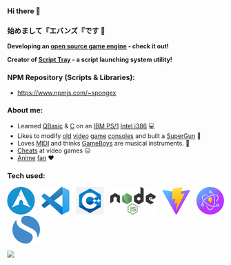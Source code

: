### Hi there 👋
### 始めまして『エバンズ『です 👋

__Developing an [open source game engine](https://github.com/wtfsystems) - check it out!__

__Creator of [Script Tray](https://github.com/AtomicSponge/script-tray/#readme) - a script launching system utility!__

### NPM Repository (Scripts & Libraries):
- https://www.npmjs.com/~spongex

### About me:
- Learned [QBasic](https://en.wikipedia.org/wiki/QBasic) & [C](https://en.wikipedia.org/wiki/The_C_Programming_Language) on an [IBM PS/1](https://en.wikipedia.org/wiki/IBM_PS/1) [Intel i386](https://en.wikipedia.org/wiki/I386) :computer:
- Likes to modify [old](https://en.wikipedia.org/wiki/TurboGrafx-16) [video](https://en.wikipedia.org/wiki/Super_Nintendo_Entertainment_System) [game](https://en.wikipedia.org/wiki/Sega_Saturn) [consoles](https://en.wikipedia.org/wiki/Nintendo_Entertainment_System) and built a [SuperGun](https://en.wikipedia.org/wiki/SuperGun) :space_invader:
- Loves [MIDI](https://en.wikipedia.org/wiki/MIDI) and thinks [GameBoys](https://en.wikipedia.org/wiki/Game_Boy) are musical instruments.  :musical_keyboard:
- [Cheats](https://imhex.werwolv.net/) at video games :expressionless:
- [A](https://en.wikipedia.org/wiki/Mobile_Suit_Gundam)[ni](https://en.wikipedia.org/wiki/Neon_Genesis_Evangelion)[me](https://typemoon.fandom.com/wiki/Fate_series) [fan](https://en.touhouwiki.net/wiki/Touhou_Wiki) :heart:

### Tech used:
<p>
<a href="https://archlinux.org/"><img style="height: 64px;" src="./images/arch.png"></a>
&nbsp;&nbsp;
<a href="https://code.visualstudio.com/"><img style="height: 64px;" src="./images/code.png"></a>
&nbsp;&nbsp;
<a href="https://isocpp.org/std/the-standard"><img style="height: 64px;" src="./images/c-logo-1.png"></a>
&nbsp;&nbsp;
<a href="https://nodejs.org/"><img style="height: 64px;" src="./images/nodejs.png"></a>
&nbsp;&nbsp;
<a href="https://vitejs.dev/"><img style="height: 64px;" src="./images/vite.svg"></a>
&nbsp;&nbsp;
<a href="https://electron-vite.github.io/"><img style="height: 64px;" src="./images/electron-vite.svg"></a>
&nbsp;&nbsp;
<a href="https://simplenote.com/"><img style="height: 64px;" src="./images/simplenote.png"></a>
&nbsp;&nbsp;
</p>

<a href="https://endsoftwarepatents.org/innovating-without-patents"><img style="height: 45px;" src="https://static.fsf.org/nosvn/esp/logos/patent-free.svg"></a>
